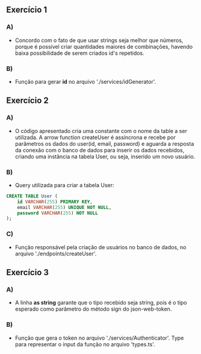## Exercício 1
### A) 
- Concordo com o fato de que usar strings seja melhor que números, porque é possível criar quantidades maiores de combinações, havendo baixa possibilidade de serem criados id's repetidos.
### B) 
- Função para gerar **id** no arquivo './services/idGenerator'.
## Exercício 2
### A) 
- O código apresentado cria uma constante com o nome da table a ser utilizada. A arrow function createUser é assíncrona e recebe por parâmetros os dados do user(id, email, password) e aguarda a resposta da conexão com o banco de dados para inserir os dados recebidos, criando uma instância na tabela User, ou seja, inserido um novo usuário.
### B)
- Query utilizada para criar a tabela User:
```sql
CREATE TABLE User (
	id VARCHAR(255) PRIMARY KEY,
    email VARCHAR(255) UNIQUE NOT NULL,
    password VARCHAR(255) NOT NULL
);
```
### C)
- Função responsável pela criação de usuários no banco de dados, no arquivo './endpoints/createUser'.

## Exercício 3
### A) 
- A linha __as string__ garante que o tipo recebido seja string, pois é o tipo esperado como parâmetro do método sign do json-web-token.

### B) 
- Função que gera o token no arquivo './services/Authenticator'. Type para representar o input da função no arquivo 'types.ts'.